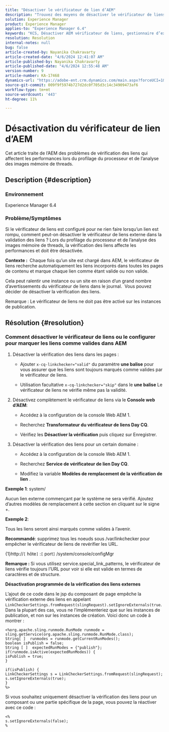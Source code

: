 ```yaml
---
title: "Désactiver le vérificateur de lien d’AEM"
description: "Trouvez des moyens de désactiver le vérificateur de liens et de marquer les liens comme étant valides dans AEM."
solution: Experience Manager
product: Experience Manager
applies-to: "Experience Manager 6.4"
keywords: "KCS, Désactiver AEM vérificateur de liens, gestionnaire d’expérience, AEM"
resolution: Resolution
internal-notes: null
bug: false
article-created-by: Nayanika Chakravarty
article-created-date: "4/6/2024 12:41:07 AM"
article-published-by: Nayanika Chakravarty
article-published-date: "4/6/2024 12:55:48 AM"
version-number: 9
article-number: KA-17468
dynamics-url: "https://adobe-ent.crm.dynamics.com/main.aspx?forceUCI=1&pagetype=entityrecord&etn=knowledgearticle&id=c56c0f56-aef3-ee11-904b-6045bd006b25"
source-git-commit: 009f9f5974b727d2dc0f705d3c14c34909473af6
workflow-type: tm+mt
source-wordcount: '443'
ht-degree: 11%

---
```


# Désactivation du vérificateur de lien d’AEM


Cet article traite de l’AEM des problèmes de vérification des liens qui affectent les performances lors du profilage du processeur et de l’analyse des images mémoire de threads.

## Description {#description}


### <b>Environnement</b>

Experience Manager 6.4

### <b>Problème/Symptômes</b>

Si le vérificateur de liens est configuré pour ne rien faire lorsqu’un lien est rompu, comment peut-on désactiver le vérificateur de liens externe dans la validation des liens ? Lors du profilage du processeur et de l’analyse des images mémoire de threads, la vérification des liens affecte les performances et doit être désactivée.

<b>Contexte : </b> Chaque fois qu’un site est chargé dans AEM, le vérificateur de liens recherche automatiquement les liens incorporés dans toutes les pages de contenu et marque chaque lien comme étant valide ou non valide.

Cela peut ralentir une instance ou un site en raison d’un grand nombre d’avertissements du vérificateur de liens dans le journal.  Vous pouvez décider de désactiver la vérification des liens.

Remarque : Le vérificateur de liens ne doit pas être activé sur les instances de publication.


## Résolution {#resolution}


### Comment désactiver le vérificateur de liens ou le configurer pour marquer les liens comme valides dans AEM

1. Désactiver la vérification des liens dans les pages :

   - Ajouter `x-cq-linkchecker="valid"` du paramètre <b>une balise</b> pour vous assurer que les liens sont toujours marqués comme valides par le vérificateur de liens.


   - Utilisation facultative `x-cq-linkchecker="skip"` dans le <b>une balise</b> Le vérificateur de liens ne vérifie même pas la validité.
2. Désactivez complètement le vérificateur de liens via le <b>Console web d’AEM</b>:
   - Accédez à la configuration de la console Web AEM 1.


   - Recherchez <b>Transformateur du vérificateur de liens Day CQ</b>.


   - Vérifiez les <b>Désactiver la vérification</b> puis cliquez sur Enregistrer.
3. Désactiver la vérification des liens pour un certain domaine :
   - Accédez à la configuration de la console Web AEM 1.


   - Recherchez <b>Service de vérificateur de lien Day CQ</b>.


   - Modifiez la variable <b>Modèles de remplacement de la vérification de lien</b> .


<b>Exemple 1</b>: system/

Aucun lien externe commençant par le système ne sera vérifié. Ajoutez d’autres modèles de remplacement à cette section en cliquant sur le signe +.

<b>Exemple 2</b>:

Tous les liens seront ainsi marqués comme valides à l’avenir.

<b>Recommandé</b>: supprimez tous les noeuds sous /var/linkchecker pour empêcher le vérificateur de liens de revérifier les URL.

{1}http://`[` hôte`]` :`[` port`]` /system/console/configMgr

<b>Remarque : </b>Si vous utilisez service.special_link_patterns, le vérificateur de liens vérifie toujours l’URL pour voir si elle est valide en termes de caractères et de structure.

<b>Désactivation programmée de la vérification des liens externes</b>

L’ajout de ce code dans le jsp du composant de page empêche la vérification externe des liens en appelant `LinkCheckerSettings.fromRequest(slingRequest).setIgnoreExternals(true`. Dans la plupart des cas, vous ne l’implémenteriez que sur les instances de publication, et non sur les instances de création. Voici donc un code à montrer :




```
<%org.apache.sling.runmode.RunMode runmode = sling.getService(org.apache.sling.runmode.RunMode.class);
String[ ]  runmodes = runmode.getCurrentRunModes();
boolean isPublish = false;
String [ ]  expectedRunModes = {"publish"};
if(runmode.isActive(expectedRunModes)) {
isPublish = true;
}

if(isPublish) {
LinkCheckerSettings s = LinkCheckerSettings.fromRequest(slingRequest);
s.setIgnoreExternals(true);
}
%>
```




Si vous souhaitez uniquement désactiver la vérification des liens pour un composant ou une partie spécifique de la page, vous pouvez la réactiver avec ce code :


```
<%
s.setIgnoreExternals(false);
%
```

